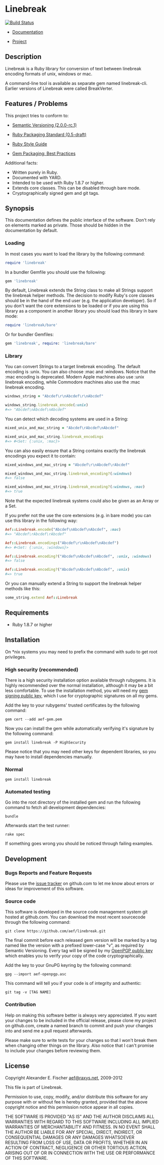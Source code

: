 Linebreak
=========

[![Build Status](https://secure.travis-ci.org/aef/linebreak.png)](
https://secure.travis-ci.org/aef/linebreak)

* [Documentation][docs]
* [Project][project]

   [docs]:    http://rdoc.info/github/aef/linebreak/
   [project]: https://github.com/aef/linebreak/

Description
-----------

Linebreak is a Ruby library for conversion of text between linebreak encoding
formats of unix, windows or mac.

A command-line tool is available as separate gem named linebreak-cli.
Earlier versions of Linebreak were called BreakVerter.

Features / Problems
-------------------

This project tries to conform to:

* [Semantic Versioning (2.0.0-rc.1)][semver]
* [Ruby Packaging Standard (0.5-draft)][rps]
* [Ruby Style Guide][style]
* [Gem Packaging: Best Practices][gem]

   [semver]: http://semver.org/
   [rps]:    http://chneukirchen.github.com/rps/
   [style]:  https://github.com/bbatsov/ruby-style-guide
   [gem]:    http://weblog.rubyonrails.org/2009/9/1/gem-packaging-best-practices

Additional facts:

* Written purely in Ruby.
* Documented with YARD.
* Intended to be used with Ruby 1.8.7 or higher.
* Extends core classes. This can be disabled through bare mode.
* Cryptographically signed gem and git tags.

Synopsis
--------

This documentation defines the public interface of the software. Don't rely
on elements marked as private. Those should be hidden in the documentation
by default.

### Loading

In most cases you want to load the library by the following command:

~~~~~ ruby
require 'linebreak'
~~~~~

In a bundler Gemfile you should use the following:

~~~~~ ruby
gem 'linebreak'
~~~~~

By default, Linebreak extends the String class to make all Strings support the
linebreak helper methods. The decision to modify Ruby's core classes should be
in the hand of the end user (e.g. the application developer). So if you don't
want the core extensions to be loaded or if you are using this library as a
component in another library you should load this library in bare mode: 

~~~~~ ruby
require 'linebreak/bare'
~~~~~

Or for bundler Gemfiles:

~~~~~ ruby
gem 'linebreak', require: 'linebreak/bare'
~~~~~

### Library

You can convert Strings to a target linebreak encoding. The default encoding is
:unix. You can also choose :mac and :windows. Notice that the :mac encoding is
deprecated. Modern Apple machines also use :unix linebreak encoding, while
Commodore machines also use the :mac linebreak encoding.

~~~~~ ruby
windows_string = "Abcdef\r\nAbcdef\r\nAbcdef"

windows_string.linebreak_encode(:unix)
#=> "Abcdef\nAbcdef\nAbcdef"
~~~~~

You can detect which decoding systems are used in a String:

~~~~~ ruby
mixed_unix_and_mac_string = "Abcdef\rAbcdef\nAbcdef"

mixed_unix_and_mac_string.linebreak_encodings
#=> #<Set: {:unix, :mac}>
~~~~~

You can also easily ensure that a String contains exactly the linebreak
encodings you expect it to contain:

~~~~~ ruby
mixed_windows_and_mac_string = "Abcdef\r\nAbcdef\rAbcdef"

mixed_windows_and_mac_string.linebreak_encoding?(:windows)
#=> false

mixed_windows_and_mac_string.linebreak_encoding?(:windows, :mac)
#=> true
~~~~~

Note that the expected linebreak systems could also be given as an Array or a
Set.

If you prefer not the use the core extensions (e.g. in bare mode) you can use
this library in the following way: 

~~~~~ ruby
Aef::Linebreak.encode("Abcdef\nAbcdef\nAbcdef", :mac)
#=> "Abcdef\rAbcdef\rAbcdef"

Aef::Linebreak.encodings("Abcdef\r\nAbcdef\nAbcdef")
#=> #<Set: {:unix, :windows}>

Aef::Linebreak.encoding?("Abcdef\nAbcdef\nAbcdef", :unix, :windows)
#=> false

Aef::Linebreak.encoding?("Abcdef\nAbcdef\nAbcdef", :unix)
#=> true
~~~~~

Or you can manually extend a String to support the linebreak helper methods like
this:

~~~~~ ruby
some_string.extend Aef::Linebreak
~~~~~

Requirements
------------

* Ruby 1.8.7 or higher

Installation
------------

On *nix systems you may need to prefix the command with sudo to get root
privileges.

### High security (recommended)

There is a high security installation option available through rubygems. It is
highly recommended over the normal installation, although it may be a bit less
comfortable. To use the installation method, you will need my [gem signing
public key][gemkey], which I use for cryptographic signatures on all my gems.

Add the key to your rubygems' trusted certificates by the following command:

    gem cert --add aef-gem.pem

Now you can install the gem while automatically verifying it's signature by the
following command:

    gem install linebreak -P HighSecurity

Please notice that you may need other keys for dependent libraries, so you may
have to install dependencies manually.

   [gemkey]: http://aef.name/crypto/aef-gem.pem

### Normal

    gem install linebreak

### Automated testing

Go into the root directory of the installed gem and run the following command
to fetch all development dependencies:

    bundle

Afterwards start the test runner:

    rake spec

If something goes wrong you should be noticed through failing examples.

Development
-----------

### Bugs Reports and Feature Requests

Please use the [issue tracker][issues] on github.com to let me know about errors
or ideas for improvement of this software.

   [issues]: https://github.com/aef/linebreak/issues/

### Source code

This software is developed in the source code management system git hosted
at github.com. You can download the most recent sourcecode through the
following command:

    git clone https://github.com/aef/linebreak.git

The final commit before each released gem version will be marked by a tag
named like the version with a prefixed lower-case "v", as required by Semantic
Versioning. Every tag will be signed by my [OpenPGP public key][openpgp] which
enables you to verify your copy of the code cryptographically.

   [openpgp]: http://aef.name/crypto/aef-openpgp.asc

Add the key to your GnuPG keyring by the following command:

    gpg --import aef-openpgp.asc

This command will tell you if your code is of integrity and authentic:

    git tag -v [TAG NAME]

### Contribution

Help on making this software better is always very appreciated. If you want
your changes to be included in the official release, please clone my project
on github.com, create a named branch to commit and push your changes into and
send me a pull request afterwards.

Please make sure to write tests for your changes so that I won't break them
when changing other things on the library. Also notice that I can't promise
to include your changes before reviewing them.

License
-------

Copyright Alexander E. Fischer <aef@raxys.net>, 2009-2012

This file is part of Linebreak.

Permission to use, copy, modify, and/or distribute this software for any
purpose with or without fee is hereby granted, provided that the above
copyright notice and this permission notice appear in all copies.

THE SOFTWARE IS PROVIDED "AS IS" AND THE AUTHOR DISCLAIMS ALL WARRANTIES WITH
REGARD TO THIS SOFTWARE INCLUDING ALL IMPLIED WARRANTIES OF MERCHANTABILITY AND
FITNESS. IN NO EVENT SHALL THE AUTHOR BE LIABLE FOR ANY SPECIAL, DIRECT,
INDIRECT, OR CONSEQUENTIAL DAMAGES OR ANY DAMAGES WHATSOEVER RESULTING FROM
LOSS OF USE, DATA OR PROFITS, WHETHER IN AN ACTION OF CONTRACT, NEGLIGENCE OR
OTHER TORTIOUS ACTION, ARISING OUT OF OR IN CONNECTION WITH THE USE OR
PERFORMANCE OF THIS SOFTWARE.
